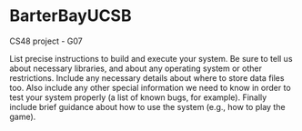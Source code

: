 # BarterBayUCSB
CS48 project - G07

List precise instructions to build and execute your system. Be sure to tell us about necessary libraries, and about any operating system or other restrictions.
Include any necessary details about where to store data files too.
Also include any other special information we need to know in order to test your system properly (a list of known bugs, for example).
Finally include brief guidance about how to use the system (e.g., how to play the game).

